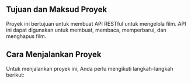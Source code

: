 ## Tujuan dan Maksud Proyek

Proyek ini bertujuan untuk membuat API RESTful untuk mengelola film. API ini dapat digunakan untuk membuat, membaca, memperbarui, dan menghapus film.

## Cara Menjalankan Proyek

Untuk menjalankan proyek ini, Anda perlu mengikuti langkah-langkah berikut:

